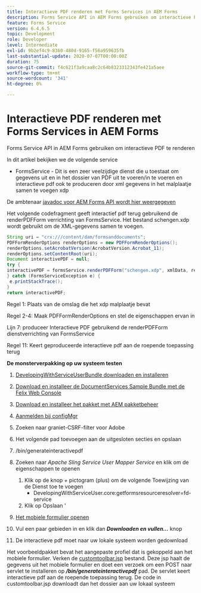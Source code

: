 ```yaml
---
title: Interactieve PDF renderen met Forms Services in AEM Forms
description: Forms Service API in AEM Forms gebruiken om interactieve PDF te renderen
feature: Forms Service
version: 6.4,6.5
topic: Development
role: Developer
level: Intermediate
exl-id: 9b2ef4c9-8360-480d-9165-f56a959635fb
last-substantial-update: 2020-07-07T00:00:00Z
duration: 75
source-git-commit: f4c621f3a9caa8c2c64b8323312343fe421a5aee
workflow-type: tm+mt
source-wordcount: '341'
ht-degree: 0%

---
```


# Interactieve PDF renderen met Forms Services in AEM Forms

Forms Service API in AEM Forms gebruiken om interactieve PDF te renderen

In dit artikel bekijken we de volgende service

* FormsService - Dit is een zeer veelzijdige dienst die u toestaat om gegevens uit en in het dossier van PDF uit te voeren/in te voeren en interactieve pdf ook te produceren door xml gegevens in het malplaatje samen te voegen xdp

De ambtenaar [javadoc voor AEM Forms API wordt hier weergegeven](https://helpx.adobe.com/aem-forms/6/javadocs/com/adobe/fd/output/api/package-summary.html)

Het volgende codefragment geeft interactief pdf terug gebruikend de renderPDFForm verrichting van FormsService. Het bestand schengen.xdp wordt gebruikt om de XML-gegevens samen te voegen.

```java
String uri = "crx:///content/dam/formsanddocuments";
PDFFormRenderOptions renderOptions = new PDFFormRenderOptions();
renderOptions.setAcrobatVersion(AcrobatVersion.Acrobat_11);
renderOptions.setContentRoot(uri);
Document interactivePDF = null;
try {
interactivePDF = formsService.renderPDFForm("schengen.xdp", xmlData, renderOptions);
} catch (FormsServiceException e) {
 e.printStackTrace();
}
return interactivePDF;
```

Regel 1: Plaats van de omslag die het xdp malplaatje bevat

Regel 2-4: Maak PDFFormRenderOptions en stel de eigenschappen ervan in

Lijn 7: produceer Interactieve PDF gebruikend de renderPDFForm dienstverrichting van FormsService

Regel 11: Keert geproduceerde interactieve pdf aan de roepende toepassing terug

**De monsterverpakking op uw systeem testen**
1. [DevelopingWithServiceUserBundle downloaden en installeren](/help/forms/assets/common-osgi-bundles/DevelopingWithServiceUser.jar)
1. [Download en installeer de DocumentServices Sample Bundle met de Felix Web Console](/help/forms/assets/common-osgi-bundles/AEMFormsDocumentServices.core-1.0-SNAPSHOT.jar)
1. [Download en installeer het pakket met AEM pakketbeheer](assets/downloadinteractivepdffrommobileform.zip)

1. [Aanmelden bij configMgr](http://localhost:4502/system/console/configMgr)
1. Zoeken naar graniet-CSRF-filter voor Adobe
1. Het volgende pad toevoegen aan de uitgesloten secties en opslaan
1. /bin/generateinteractivepdf
1. Zoeken naar _Apache Sling Service User Mapper Service_ en klik om de eigenschappen te openen
   1. Klik op de knop *+* pictogram (plus) om de volgende Toewijzing van de Dienst toe te voegen
      * DevelopingWithServiceUser.core:getformsresourceresolver=fd-service
   1. Klik op Opslaan &#39;
1. [Het mobiele formulier openen](http://localhost:4502/content/dam/formsanddocuments/schengen.xdp/jcr:content)
1. Vul een paar gebieden in en klik dan ***Downloaden en vullen...*** knop
1. De interactieve pdf moet naar uw lokale systeem worden gedownload


Het voorbeeldpakket bevat het aangepaste profiel dat is gekoppeld aan het mobiele formulier. Verken de [customtoolbar.jsp](http://localhost:4502/apps/AEMFormsDemoListings/customprofiles/addImageToMobileForm/demo/customtoolbar.jsp) bestand. Deze jsp haalt de gegevens uit het mobiele formulier en doet een verzoek om een POST naar servlet te installeren op ***/bin/generateinteractivepdf*** pad. De servlet keert interactieve pdf aan de roepende toepassing terug. De code in customtoolbar.jsp downloadt dan het dossier aan uw lokaal systeem
